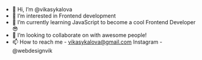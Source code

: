 - 👋 Hi, I’m @vikasykalova
- 👀 I’m interested in Frontend development
- 🌱 I’m currently learning JavaScript to become a cool Frontend Developer😎
- 💞️ I’m looking to collaborate on with awesome people!
- 📫 How to reach me - vikasykalova@gmail.com
Instagram - @webdesignvik

<!---
vikasykalova/vikasykalova is a ✨ special ✨ repository because its `README.md` (this file) appears on your GitHub profile.
You can click the Preview link to take a look at your changes.
--->
